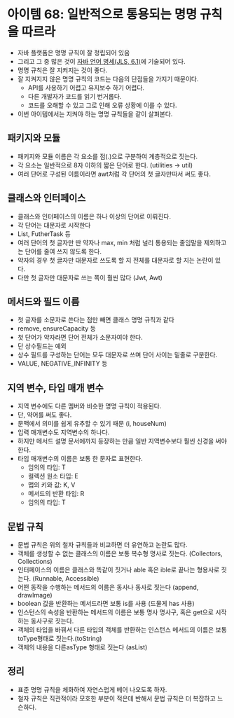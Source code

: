 # 아이템 68: 일반적으로 통용되는 명명 규칙을 따르라
- 자바 플랫폼은 명명 규칙이 잘 정립되어 있음
- 그리고 그 중 많은 것이 [자바 언어 명세(JLS, 6.1)](https://docs.oracle.com/javase/specs/jls/se7/html/jls-6.html)에 기술되어 있다.
- 명명 규칙은 잘 지켜지는 것이 좋다.
- 잘 지켜지지 않은 명명 규칙의 코드는 다음의 단점들을 가지기 때문이다.
	- API를 사용하기 어렵고 유지보수 하기 어렵다.
	- 다른 개발자가 코드를 읽기 번거롭다.
	- 코드를 오해할 수 있고 그로 인해 오류 상황에 이를 수 있다.
- 이번 아이템에서는 지켜야 하는 명명 규칙들을 같이 살펴본다.

## 패키지와 모듈
- 패키지와 모듈 이름은 각 요소를 점(.)으로 구분하여 계층적으로 짓는다.
- 각 요소는 일반적으로 8자 이하의 짧은 단어로 한다. (utilities -> util)
- 여러 단어로 구성된 이름이라면 awt처럼 각 단어의 첫 글자만따서 써도 좋다.

## 클래스와 인터페이스
- 클래스와 인터페이스의 이름은 하나 이상의 단어로 이뤄진다.
- 각 단어는 대문자로 시작한다 
- List, FutherTask 등
- 여러 단어의 첫 글자만 딴 약자나 max, min 처럼 널리 통용되는 줄임말을 제외하고는 단어를 줄여 쓰지 않도록 한다.
- 약자의 경우 첫 글자만 대문자로 쓰도록 할 지 전체를 대문자로 할 지는 논란이 있다.
- 다만 첫 글자만 대문자로 쓰는 쪽이 훨씬 많다 (Jwt, Awt)

## 메서드와 필드 이름
- 첫 글자를 소문자로 쓴다는 점만 빼면 클래스 명명 규칙과 같다 
- remove, ensureCapacity 등
- 첫 단어가 약자라면 단어 전체가 소문자여야 한다.
- 단 상수필드는 예외
- 상수 필드를 구성하는 단어는 모두 대문자로 쓰며 단어 사이는 밑줄로 구분한다.
- VALUE, NEGATIVE_INFINITY 등

## 지역 변수, 타입 매개 변수
- 지역 변수에도 다른 멤버와 비슷한 명명 규칙이 적용된다.
- 단, 약어를 써도 좋다.
- 문맥에서 의미를 쉽게 유추할 수 있기 때문 (i, houseNum)
- 입력 매개변수도 지역변수의 하나다.
- 하지만 메서드 설명 문서에까지 등장하는 만큼 일반 지역변수보다 훨씬 신경을 써야 한다.
- 타입 매개변수의 이름은 보통 한 문자로 표현한다.
	- 임의의 타입: T
	- 컬렉션 원소 타입: E
	- 맵의 키와 값: K, V
	- 메서드의 반환 타입: R
	- 임의의 타입: T

## 문법 규칙
- 문법 규칙은 위의 철자 규칙들과 비교하면 더 유연하고 논란도 많다.
- 객체를 생성할 수 없는 클래스의 이름은 보통 복수형 명사로 짓는다. (Collectors, Collections)
- 인터페이스의 이름은 클래스와 똑같이 짓거나 able 혹은 ible로 끝나는 형용사로 짓는다. (Runnable, Accessible)
- 어떤 동작을 수행하는 메서드의 이름은 동사나 동사로 짓는다 (append, drawImage)
- boolean 값을 반환하는 메서드라면 보통 is를 사용 (드물게 has 사용)
- 인스턴스의 속성을 반환하는 메서드의 이름은 보통 명사 명사구, 혹은 get으로 시작하는 동사구로 짓는다.
- 객체의 타입을 바꿔서 다른 타입의 객체를 반환하는 인스턴스 메서드의 이름은 보통 toType형태로 짓는다.(toString)
- 객체의 내용을 다른asType 형태로 짓는다 (asList)

## 정리 
- 표준 명명 규칙을 체화하여 자연스럽게 베어 나오도록 하자.
- 철자 규칙은 직관적이라 모호한 부분이 적은데 반해서 문법 규칙은 더 복잡하고 느슨하다.


